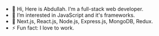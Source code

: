 - 👋 Hi, Here is Abdullah. I’m a full-stack web developer.
- 👀 I’m interested in JavaScript and it's frameworks.
- 👀 Next.js, React.js, Node.js, Express.js, MongoDB, Redux.
- ⚡ Fun fact: I love to work.

